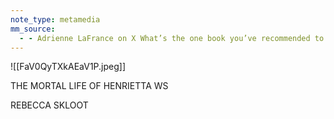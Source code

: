 ```yaml
---
note_type: metamedia
mm_source:
  - - Adrienne LaFrance on X What’s the one book you’ve recommended to people more than any other over the past 10 years  X.md
---
```


![[FaV0QyTXkAEaV1P.jpeg]]

THE
MORTAL LIFE
OF
HENRIETTA
WS

REBECCA SKLOOT

